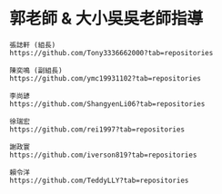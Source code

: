 # 郭老師 & 大小吳吳老師指導

    張誌軒 (組長)
    https://github.com/Tony3336662000?tab=repositories

    陳奕鳴 (副組長)
    https://github.com/ymc19931102?tab=repositories

    李尚諺
    https://github.com/ShangyenLi06?tab=repositories

    徐瑞宏
    https://github.com/rei1997?tab=repositories

    謝政寰
    https://github.com/iverson819?tab=repositories

    賴令洋
    https://github.com/TeddyLLY?tab=repositories